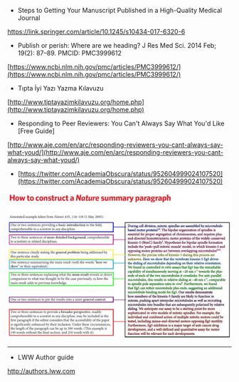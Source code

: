 * Steps to Getting Your Manuscript Published in a High-Quality Medical Journal

https://link.springer.com/article/10.1245/s10434-017-6320-6

* Publish or perish: Where are we heading? J Res Med Sci. 2014 Feb; 19\(2\): 87–89. PMCID: PMC3999612

[https://www.ncbi.nlm.nih.gov/pmc/articles/PMC3999612/](https://www.ncbi.nlm.nih.gov/pmc/articles/PMC3999612/)

* Tıpta İyi Yazı Yazma Kılavuzu

[http://www.tiptayazimkilavuzu.org/home.php](http://www.tiptayazimkilavuzu.org/home.php)

* Responding to Peer Reviewers: You Can't Always Say What You'd Like \[Free Guide\]

[http://www.aje.com/en/arc/responding-reviewers-you-cant-always-say-what-youd/](http://www.aje.com/en/arc/responding-reviewers-you-cant-always-say-what-youd/)

* [https://twitter.com/AcademiaObscura/status/952604999024107520](https://twitter.com/AcademiaObscura/status/952604999024107520)

![](/assets/DThVMmuXUAAprEj.jpg_large.jpg)

---

* LWW Author guide

http://authors.lww.com



